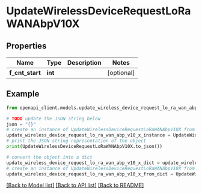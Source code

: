 # UpdateWirelessDeviceRequestLoRaWANAbpV10X


## Properties

Name | Type | Description | Notes
------------ | ------------- | ------------- | -------------
**f_cnt_start** | **int** |  | [optional] 

## Example

```python
from openapi_client.models.update_wireless_device_request_lo_ra_wan_abp_v10_x import UpdateWirelessDeviceRequestLoRaWANAbpV10X

# TODO update the JSON string below
json = "{}"
# create an instance of UpdateWirelessDeviceRequestLoRaWANAbpV10X from a JSON string
update_wireless_device_request_lo_ra_wan_abp_v10_x_instance = UpdateWirelessDeviceRequestLoRaWANAbpV10X.from_json(json)
# print the JSON string representation of the object
print(UpdateWirelessDeviceRequestLoRaWANAbpV10X.to_json())

# convert the object into a dict
update_wireless_device_request_lo_ra_wan_abp_v10_x_dict = update_wireless_device_request_lo_ra_wan_abp_v10_x_instance.to_dict()
# create an instance of UpdateWirelessDeviceRequestLoRaWANAbpV10X from a dict
update_wireless_device_request_lo_ra_wan_abp_v10_x_from_dict = UpdateWirelessDeviceRequestLoRaWANAbpV10X.from_dict(update_wireless_device_request_lo_ra_wan_abp_v10_x_dict)
```
[[Back to Model list]](../README.md#documentation-for-models) [[Back to API list]](../README.md#documentation-for-api-endpoints) [[Back to README]](../README.md)



